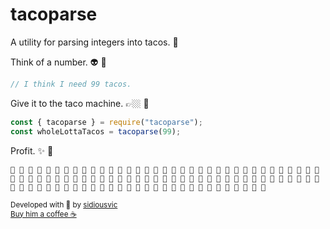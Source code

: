 # tacoparse

A utility for parsing integers into tacos. 🌮

Think of a number. 👽 💭

```js
// I think I need 99 tacos.
```

Give it to the taco machine. 👉🏼 🤖

```js
const { tacoparse } = require("tacoparse");
const wholeLottaTacos = tacoparse(99);
```

Profit. ✨ 🌮

```
🌮 🌮 🌮 🌮 🌮 🌮 🌮 🌮 🌮 🌮 🌮 🌮 🌮 🌮 🌮 🌮 🌮 🌮 🌮 🌮 🌮 🌮 🌮 🌮 🌮 🌮 🌮 🌮 🌮 🌮 🌮 🌮 🌮 🌮 🌮 🌮 🌮 🌮 🌮 🌮 🌮 🌮 🌮 🌮 🌮 🌮 🌮 🌮 🌮 🌮 🌮 🌮 🌮 🌮 🌮 🌮 🌮 🌮 🌮 🌮 🌮 🌮 🌮 🌮 🌮 🌮 🌮 🌮 🌮 🌮 🌮 🌮 🌮 🌮 🌮 🌮 🌮 🌮 🌮 🌮 🌮 🌮 🌮 🌮 🌮 🌮 🌮 🌮 🌮 🌮 🌮 🌮 🌮 🌮 🌮 🌮 🌮 🌮 🌮
```

<sub>Developed with 🧡 by [sidiousvic](https://www.github.com/sidiousvic)</sub>
<br/>
<sub>[Buy him a coffee ☕️](https://ko-fi.com/sidiousvic)</sub>
